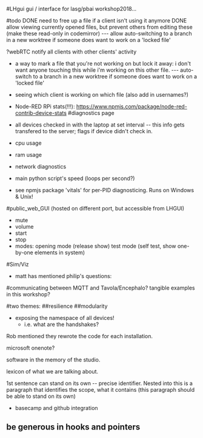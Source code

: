 #LHgui
gui / interface for lasg/pbai workshop2018...

<!-- #CLI
'run' - start the luddyLaptopMaster.py script
'stop' - kills the luddyLaptopMaster.py process
'quit' - kills the luddylaptopmaster.py process before stopping server -->


#todo
DONE need to free up a file if a client isn't using it anymore
DONE allow viewing currently opened files, but prevent others from editing these (make these read-only in codemirror)
  --- allow auto-switching to a branch in a new worktree if someone does want to work on a 'locked file'

?webRTC notify all clients with other clients' activity

- a way to mark a file that you're not working on but lock it away: i don't want anyone touching this while i'm working on this other file. 
  --- auto-switch to a branch in a new worktree if someone does want to work on a 'locked file'
- seeing which client is working on which file (also add in usernames?)

- Node-RED RPi stats(!!!): https://www.npmjs.com/package/node-red-contrib-device-stats
#diagnostics page
- all devices checked in with the laptop at set interval
  -- this info gets transfered to the server; flags if device didn't check in. 
- cpu usage
- ram usage
- network diagnostics 
- main python script's speed (loops per second?)
- see npmjs package 'vitals' for per-PID diagnosticing. Runs on Windows & Unix!

#public_web_GUI (hosted on different port, but accessible from LHGUI)
- mute
- volume
- start
- stop
- modes: 
  opening mode (release show)
  test mode (self test, show one-by-one elements in system)

#Sim/Viz
- matt has mentioned 
philip's questions:

#communicating between MQTT and Tavola/Encephalo?
tangible examples in this workshop? 

#two themes:
##resilience
##modularity
  - exposing the namespace of all devices!
    - i.e. what are the handshakes?

Rob mentioned they rewrote the code for each installation. 

microsoft onenote?

software in the memory of the studio. 

lexicon of what we are talking about. 

1st sentence can stand on its own -- precise identifier. Nested into this is a paragraph that identifies the scope, what it contains (this paragraph should be able to stand on its own)
  - basecamp and github integration
## be generous in hooks and pointers 